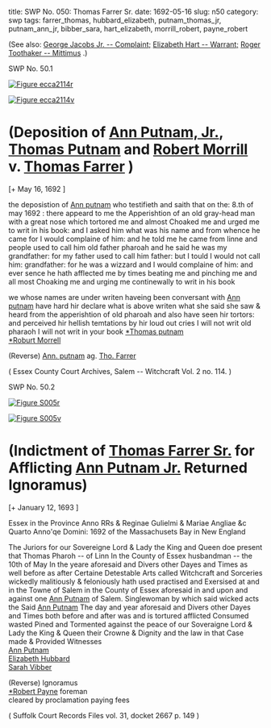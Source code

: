title: SWP No. 050: Thomas Farrer Sr.
date: 1692-05-16
slug: n50
category: swp
tags: farrer_thomas, hubbard_elizabeth, putnam_thomas_jr, putnam_ann_jr, bibber_sara, hart_elizabeth, morrill_robert, payne_robert




(See also: [George Jacobs Jr. -- Complaint;](/n79.html#n79.1) [Elizabeth Hart -- Warrant;](/n65.html#n65.1) [Roger Toothaker -- Mittimus](/n129.html#n129.2) .)

<div markdown class="doc" id="n50.1">

<div class="doc_id">SWP No. 50.1</div>


<span markdown class="figure">[![Figure ecca2114r](archives/ecca/thumb/ecca2114r.jpg)](archives/ecca/large/ecca2114r.jpg)</span>

<span markdown class="figure">[![Figure ecca2114v](archives/ecca/thumb/ecca2114v.jpg)](archives/ecca/large/ecca2114v.jpg)</span>

# (Deposition of [Ann Putnam, Jr.](/tag/putnam_ann_jr.html), [Thomas Putnam](/tag/putnam_thomas_jr.html) and [Robert Morrill](/tag/morrill_robert.html) v. [Thomas Farrer](/tag/farrer_thomas.html) )

[+ May 16, 1692 ]

the deposistion of [Ann putnam](/tag/putnam_ann_jr.html) who testifieth and saith that on the: 8.th of may 1692 : there appeard to me the Apperishtion of an  old gray-head man with a great nose which tortored me and almost Choaked me and urged me to writ in his book: and I asked him what was his name and from whence he came for I would complaine of him: and he told me he came from linne and people used to call him old father pharoah and he said he was my grandfather: for my father used to call him father: but I tould I would not call him: grandfather: for he was a wizzard and I would complaine of him:  and ever sence he hath afflected me by times beating me and pinching me and all most Choaking me and urging me continewally to  writ in his book

we whose names are under writen haveing been conversant with [Ann putnam](/tag/putnam_ann_jr.html) have hard hir declare what is above writen what she said she saw & heard from the apperishtion of old pharoah and also have seen hir tortors: and perceived hir hellish temtations by hir loud out cries I will not writ old pharaoh I will not writ in your book
                                    [*Thomas putnam](/tag/putnam_thomas_jr.html)  
                                    [*Roburt Morrell](/tag/morrill_robert.html) 

(Reverse)  [Ann. putnam](/tag/putnam_ann_jr.html) ag. 
           [Tho. Farrer](/tag/farrer_thomas.html) 

( Essex County Court Archives, Salem -- Witchcraft Vol. 2 no. 114. )

</div>



<div markdown class="doc" id="n50.2">

<div class="doc_id">SWP No. 50.2</div>


<span markdown class="figure">[![Figure S005r](archives/Suffolk/small/S005A.jpg)](archives/Suffolk/large/S005A.jpg)</span>

<span markdown class="figure">[![Figure S005v](archives/Suffolk/small/S005B.jpg)](archives/Suffolk/large/S005B.jpg)</span>

# (Indictment of [Thomas Farrer Sr.](/tag/farrer_thomas.html) for Afflicting [Ann Putnam Jr.](/tag/putnam_ann_jr.html,) Returned Ignoramus)

[+ January 12, 1693 ]

Essex in the Province           Anno RRs & Reginae Gulielmi & Mariae Angliae &c Quarto Anno'qe  Domini: 1692
of the Massachusets 
Bay in New England 

The Juriors for our Sovereigne Lord & Lady the King and Queen doe  present that Thomas Pharoh -- of Linn In the County of Essex husbandman -- the 10th of May In the yeare aforesaid and Divers other Dayes and Times as well before as after Certaine Detestable  Arts called Witchcraft and Sorceries wickedly malitiously & feloniously hath used practised and Exersised at and in the Towne of Salem in the County of Essex aforesaid in and upon and against one [Ann Putnam](/tag/putnam_ann_jr.html) of Salem. Singlewoman by which said wicked acts the Said [Ann Putnam](/tag/putnam_ann_jr.html) The day and year aforesaid and Divers other Dayes and Times both before and after was and is tortured afflicted Consumed wasted Pined and Tormented against the peace of our Soveraigne Lord & Lady the King & Queen their Crowne & Dignity and  the law in that Case made & Provided
Witnesses  
[Ann Putnam](/tag/putnam_ann_jr.html)  
[Elizabeth Hubbard](/tag/hubbard_elizabeth.html)  
[Sarah Vibber](/tag/bibber_sara.html) 

(Reverse) Ignoramus  
[*Robert Payne](/tag/payne_robert.html) 
foreman  
cleared by proclamation paying fees 

( Suffolk Court Records Files vol. 31, docket 2667 p. 149 )

</div>

